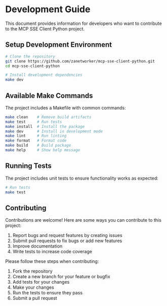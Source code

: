 # Development Guide

This document provides information for developers who want to contribute to the MCP SSE Client Python project.

## Setup Development Environment

```bash
# Clone the repository
git clone https://github.com/zanetworker/mcp-sse-client-python.git
cd mcp-sse-client-python

# Install development dependencies
make dev
```

## Available Make Commands

The project includes a Makefile with common commands:

```bash
make clean    # Remove build artifacts
make test     # Run tests
make install  # Install the package
make dev      # Install in development mode
make lint     # Run linting
make format   # Format code
make build    # Build package
make help     # Show help message
```

## Running Tests

The project includes unit tests to ensure functionality works as expected:

```bash
# Run tests
make test
```

## Contributing

Contributions are welcome! Here are some ways you can contribute to this project:

1. Report bugs and request features by creating issues
2. Submit pull requests to fix bugs or add new features
3. Improve documentation
4. Write tests to increase code coverage

Please follow these steps when contributing:

1. Fork the repository
2. Create a new branch for your feature or bugfix
3. Add tests for your changes
4. Make your changes
5. Run the tests to ensure they pass
6. Submit a pull request
